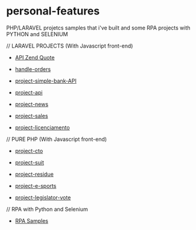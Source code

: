# personal-features
PHP/LARAVEL projetcs samples that i've built and some RPA projects with PYTHON and SELENIUM

// LARAVEL PROJECTS (With Javascript front-end)
- <a href='https://github.com/ThiagoMotaIta/ZenQuote-API-Testing'>API Zend Quote</a>

- <a href='https://github.com/ThiagoMotaIta/handle-orders'>handle-orders</a>

- <a href='https://github.com/ThiagoMotaIta/bank-transactions'>project-simple-bank-API</a>

- <a href='https://github.com/ThiagoMotaIta/personal-features/tree/project-api'>project-api</a>

- <a href='https://github.com/ThiagoMotaIta/personal-features/tree/project-news'>project-news</a>

- <a href='https://github.com/ThiagoMotaIta/personal-features/tree/project-sales'>project-sales</a>

- <a href='https://github.com/ThiagoMotaIta/personal-features/tree/project-licenciamento'>project-licenciamento</a>


// PURE PHP (With Javascript front-end)
- <a href='https://github.com/ThiagoMotaIta/personal-features/tree/project-cto'>project-cto</a>

- <a href='https://github.com/ThiagoMotaIta/personal-features/tree/project-suit'>project-suit</a>

- <a href='https://github.com/ThiagoMotaIta/personal-features/tree/project-residue'>project-residue</a>

- <a href='https://github.com/ThiagoMotaIta/personal-features/tree/project-e-sports'>project-e-sports</a>

- <a href='https://github.com/ThiagoMotaIta/personal-features/tree/project-legislator-vote'>project-legislator-vote</a>

// RPA with Python and Selenium
- <a href='https://github.com/ThiagoMotaIta/RPA'>RPA Samples</a>
